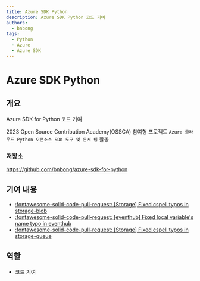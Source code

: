 ```yaml
---
title: Azure SDK Python
description: Azure SDK Python 코드 기여
authors:
  - bnbong
tags:
  - Python
  - Azure
  - Azure SDK
---
```


# Azure SDK Python

## 개요

Azure SDK for Python 코드 기여

2023 Open Source Contribution Academy(OSSCA) 참여형 프로젝트 `Azure 클라우드 Python 오픈소스 SDK 도구 및 문서 팀` 활동

### 저장소

<https://github.com/bnbong/azure-sdk-for-python>

## 기여 내용

- [:fontawesome-solid-code-pull-request: [Storage] Fixed cspell typos in storage-blob](https://github.com/Azure/azure-sdk-for-python/pull/31635)
- [:fontawesome-solid-code-pull-request: [eventhub] Fixed local variable's name typo in eventhub](https://github.com/Azure/azure-sdk-for-python/pull/32556)
- [:fontawesome-solid-code-pull-request: [Storage] Fixed cspell typos in storage-queue](https://github.com/Azure/azure-sdk-for-python/pull/31844)

## 역할

- 코드 기여
